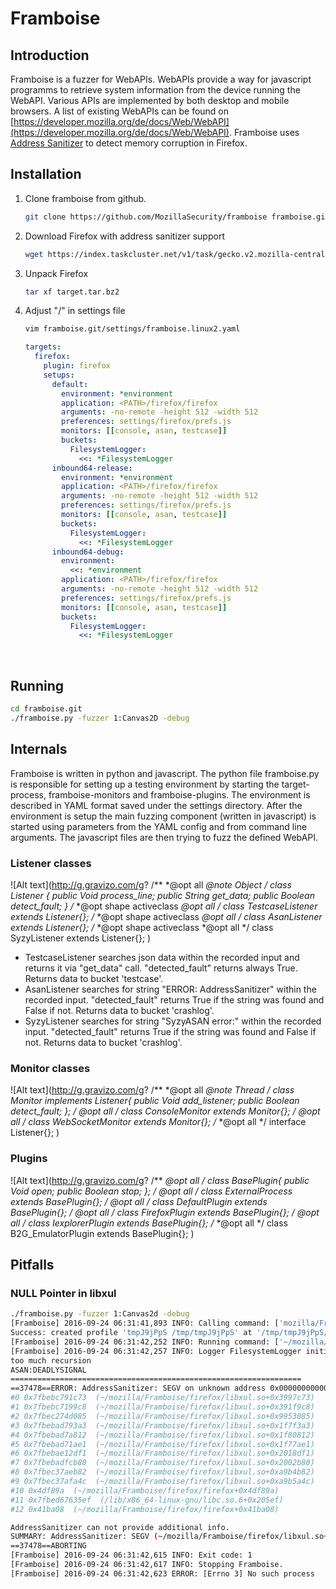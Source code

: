 # Framboise

## Introduction

Framboise is a fuzzer for WebAPIs. WebAPIs provide a way for javascript programms to retrieve system information from the device running the WebAPI.
Various APIs are implemented by both desktop and mobile browsers. A list of existing WebAPIs can be found on [https://developer.mozilla.org/de/docs/Web/WebAPI](https://developer.mozilla.org/de/docs/Web/WebAPI). Framboise uses [Address Sanitizer](https://developer.mozilla.org/en-US/docs/Mozilla/Testing/Firefox_and_Address_Sanitizer) to detect memory corruption in Firefox. 



## Installation

1. Clone framboise from github.

   ```bash
   git clone https://github.com/MozillaSecurity/framboise framboise.git
   ```


2. Download Firefox with address sanitizer support

   ```bash
   wget https://index.taskcluster.net/v1/task/gecko.v2.mozilla-central.latest.firefox.linux64-asan-opt/artifacts/public/build/target.tar.bz2
   ```

3. Unpack Firefox 

   ```bash
   tar xf target.tar.bz2
   ```

4. Adjust "<PATH>/" in settings file 

   ```bash
   vim framboise.git/settings/framboise.linux2.yaml
   ```

   ```yaml
   targets:
     firefox:
       plugin: firefox
       setups:
         default:
           environment: *environment
           application: <PATH>/firefox/firefox
           arguments: -no-remote -height 512 -width 512
           preferences: settings/firefox/prefs.js
           monitors: [[console, asan, testcase]]
           buckets:
             FilesystemLogger:
               <<: *FilesystemLogger
         inbound64-release:
           environment: *environment
           application: <PATH>/firefox/firefox
           arguments: -no-remote -height 512 -width 512
           preferences: settings/firefox/prefs.js
           monitors: [[console, asan, testcase]]
           buckets:
             FilesystemLogger:
               <<: *FilesystemLogger
         inbound64-debug:
           environment:
             <<: *environment
           application: <PATH>/firefox/firefox
           arguments: -no-remote -height 512 -width 512
           preferences: settings/firefox/prefs.js
           monitors: [[console, asan, testcase]]
           buckets:
             FilesystemLogger:
               <<: *FilesystemLogger
   ```

   ​

## Running

```bash
cd framboise.git
./framboise.py -fuzzer 1:Canvas2D -debug
```

## Internals

Framboise is written in python and javascript. The python file framboise.py is responsible for setting up a testing environment by starting the target-process, framboise-monitors and framboise-plugins. The environment is described in YAML format saved under the settings directory. After the environment is setup the main fuzzing component (written in javascript) is started using parameters from the YAML config and from command line arguments. The javascript files are then trying to fuzz the defined WebAPI.

### Listener classes

![Alt text](http://g.gravizo.com/g?
/**
*@opt all
*@note Object
*/
class Listener {
        public Void process_line;
        public String get_data;
        public Boolean detect_fault;
}
/**
*@opt shape activeclass
*@opt all
*/
class TestcaseListener extends Listener{};
/**
*@opt shape activeclass
*@opt all
*/
class AsanListener extends Listener{};
/**
*@opt shape activeclass
*@opt all
*/
class SyzyListener extends Listener{};
)

* TestcaseListener searches json data within the recorded input and returns it via "get_data" call. "detected_fault" returns always True. Returns data to bucket 'testcase'.
* AsanListener searches for string "ERROR: AddressSanitizer" within the recorded input. "detected_fault" returns True if the string was found and False if not. Returns data to bucket 'crashlog'.
* SyzyListener searches for string "SyzyASAN error:" within the recorded input. "detected_fault" returns True if the string was found and False if not. Returns data to bucket 'crashlog'.

### Monitor classes

![Alt text](http://g.gravizo.com/g?
/**
*@opt all
*@note Thread
*/
class Monitor implements Listener{
        public Void add_listener;
        public Boolean detect_fault;
};
/**
*@opt all
*/
class ConsoleMonitor extends Monitor{};
/**
*@opt all
*/
class WebSocketMonitor extends Monitor{};
/**
*@opt all
*/
interface Listener{};
)


### Plugins

![Alt text](http://g.gravizo.com/g?
/**
*@opt all
*/
class BasePlugin{
        public Void open;
        public Boolean stop;
};
/**
*@opt all
*/
class ExternalProcess extends BasePlugin{};
/**
*@opt all
*/
class DefaultPlugin extends BasePlugin{};
/**
*@opt all
*/
class FirefoxPlugin extends BasePlugin{};
/**
*@opt all
*/
class IexplorerPlugin extends BasePlugin{};
/**
*@opt all
*/
class B2G_EmulatorPlugin extends BasePlugin{};
)

## Pitfalls

### NULL Pointer in libxul

```bash
./framboise.py -fuzzer 1:Canvas2d -debug
[Framboise] 2016-09-24 06:31:41,893 INFO: Calling command: ['mozilla/Framboise/firefox/firefox', '-no-remote', '-CreateProfile', 'tmpJ9jPpS /tmp/tmpJ9jPpS']
Success: created profile 'tmpJ9jPpS /tmp/tmpJ9jPpS' at '/tmp/tmpJ9jPpS/prefs.js'
[Framboise] 2016-09-24 06:31:42,252 INFO: Running command: ['~/mozilla/Framboise/firefox/firefox', '-P', 'tmpJ9jPpS', '-no-remote', '-height', '512', '-width', '512', 'file:///~mozilla/Framboise/framboise.git/index.html?ws-logger=0&seed=None&fuzzer=1:Canvas2d&with-events=False&timeout=0&with-set-timeout=False&debug=True&max-commands=100&with-set-interval=False']
[Framboise] 2016-09-24 06:31:42,257 INFO: Logger FilesystemLogger initialized.
too much recursion
ASAN:DEADLYSIGNAL
=================================================================
==37478==ERROR: AddressSanitizer: SEGV on unknown address 0x000000000000 (pc 0x7fbebc791c74 bp 0x7fff2f74bac0 sp 0x7fff2f74baa0 T0)
#0 0x7fbebc791c73  (~/mozilla/Framboise/firefox/libxul.so+0x3997c73)
#1 0x7fbebc7199c8  (~/mozilla/Framboise/firefox/libxul.so+0x391f9c8)
#2 0x7fbec274d085  (~/mozilla/Framboise/firefox/libxul.so+0x9953085)
#3 0x7fbebad793a3  (~/mozilla/Framboise/firefox/libxul.so+0x1f7f3a3)
#4 0x7fbebad7a812  (~/mozilla/Framboise/firefox/libxul.so+0x1f80812)
#5 0x7fbebad71ae1  (~/mozilla/Framboise/firefox/libxul.so+0x1f77ae1)
#6 0x7fbebae12df1  (~/mozilla/Framboise/firefox/libxul.so+0x2018df1)
#7 0x7fbebadfcb80  (~/mozilla/Framboise/firefox/libxul.so+0x2002b80)
#8 0x7fbec37aeb82  (~/mozilla/Framboise/firefox/libxul.so+0xa9b4b82)
#9 0x7fbec37afa4c  (~/mozilla/Framboise/firefox/libxul.so+0xa9b5a4c)
#10 0x4df89a  (~/mozilla/Framboise/firefox/firefox+0x4df89a)
#11 0x7fbed67635ef  (/lib/x86_64-linux-gnu/libc.so.6+0x205ef)
#12 0x41ba08  (~/mozilla/Framboise/firefox/firefox+0x41ba08)

AddressSanitizer can not provide additional info.
SUMMARY: AddressSanitizer: SEGV (~/mozilla/Framboise/firefox/libxul.so+0x3997c73)
==37478==ABORTING
[Framboise] 2016-09-24 06:31:42,615 INFO: Exit code: 1
[Framboise] 2016-09-24 06:31:42,617 INFO: Stopping Framboise.
[Framboise] 2016-09-24 06:31:42,623 ERROR: [Errno 3] No such process

```
